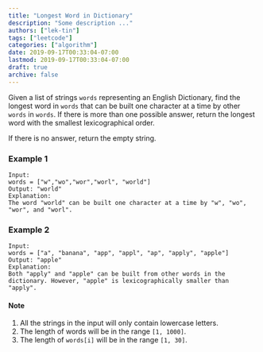 ```yaml
---
title: "Longest Word in Dictionary"
description: "Some description ..."
authors: ["lek-tin"]
tags: ["leetcode"]
categories: ["algorithm"]
date: 2019-09-17T00:33:04-07:00
lastmod: 2019-09-17T00:33:04-07:00
draft: true
archive: false
---
```

Given a list of strings `words` representing an English Dictionary, find the longest word in `words` that can be built one character at a time by other `words` in `words`. If there is more than one possible answer, return the longest word with the smallest lexicographical order.  

If there is no answer, return the empty string.

### Example 1
```
Input: 
words = ["w","wo","wor","worl", "world"]
Output: "world"
Explanation: 
The word "world" can be built one character at a time by "w", "wo", "wor", and "worl".
```
### Example 2
```
Input: 
words = ["a", "banana", "app", "appl", "ap", "apply", "apple"]
Output: "apple"
Explanation: 
Both "apply" and "apple" can be built from other words in the dictionary. However, "apple" is lexicographically smaller than "apply".
```
#### Note
1. All the strings in the input will only contain lowercase letters.
2. The length of words will be in the range `[1, 1000]`.
3. The length of `words[i]` will be in the range `[1, 30]`.